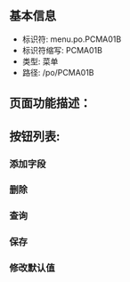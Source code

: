 
## 基本信息

- 标识符: menu.po.PCMA01B
- 标识符缩写: PCMA01B
- 类型: 菜单
- 路径: /po/PCMA01B

## 页面功能描述：





## 按钮列表:


### 添加字段



### 删除



### 查询



### 保存



### 修改默认值


